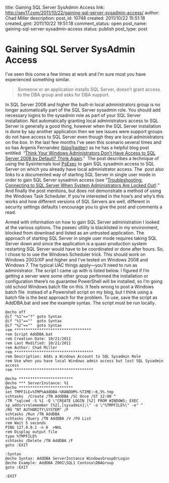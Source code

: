 title: Gaining SQL Server SysAdmin Access
link: http://sev17.com/2011/10/22/gaining-sql-server-sysadmin-access/
author: Chad Miller
description: 
post_id: 10748
created: 2011/10/22 15:51:18
created_gmt: 2011/10/22 19:51:18
comment_status: open
post_name: gaining-sql-server-sysadmin-access
status: publish
post_type: post

# Gaining SQL Server SysAdmin Access

I’ve seen this come a few times at work and I’m sure most you have experienced something similar.

> Someone or an application installs SQL Server, doesn’t grant access to the DBA group and asks for DBA support.

In SQL Server 2008 and higher the built-in local administrators group is no longer automatically part of the SQL Server sysadmin role. You should add necessary logins to the sysadmin role as part of your SQL Server installation. Not automatically granting local administrators access to SQL Server is generally a good thing, however when the SQL Server installation is done by say another application then we see issues were support groups do not have access to SQL Server even though they are local administrators on the box. In the last few months I’ve seen this scenario several times and so has Argenis Fernandez ([blog](http://sqlblog.com/blogs/argenis_fernandez/default.aspx)|[twitter](http://twitter.com/#!/DBArgenis)) as he has a helpful blog post entitled  “[Think Your Windows Administrators Don’t Have Access to SQL Server 2008 by Default? Think Again](http://sqlblog.com/blogs/argenis_fernandez/archive/2011/07/10/think-your-windows-administrators-don-t-have-access-to-sql-server-2008-by-default-think-again.aspx).”  The post describes a technique of using the Sysinternals tool [PsExec](http://technet.microsoft.com/en-us/sysinternals/bb897553) to gain SQL sysadmin access to SQL Server on which you already have local administrator access. The  post also links to a documented way of starting SQL Server in single user mode in order to gain SQL Server sysadmin access (see “[Troubleshooting: Connecting to SQL Server When System Administrators Are Locked Out](http://msdn.microsoft.com/en-us/library/dd207004.aspx)).” And finally the post mentions, but does not demonstrate a method of using the Windows Task Scheduler. If you’re interested in the how’s and why’s this works and how different versions of SQL Servers are well, different in security settings defaults I encourage you to give the post and comments a read.

Armed with information on how to gain SQL Server administration I looked at the various options. The psexec utility is blacklisted in my environment, blocked from download and listed as an untrusted application. The approach of starting SQL Server in single user mode requires taking SQL Server down and since the application is a quasi-production system restarting SQL Server would have to be coordinated or done after hours. So, I chose to to use the Windows Scheduler trick. This should work on Windows 2003/XP and higher and I’ve tested on Windows 2008 and Windows 7. The typical UAC things apply—you’ll need to run as administrator. The script I came up with is listed below. I figured if I’m getting a server were some other group performed the installation or configuration there’s no guarantee PowerShell will be installed, so I’m going old school Windows batch file on this. It feels wrong to post a Windows batch file  instead of a Powershell script on my blog, but I think using a batch file is the best approach for the problem. To use, save the script as AddDBA.bat and see the example syntax. The script must be run locally.
    
    
    @echo off
    @if "%1"=="?" goto Syntax
    @if "%1"==""  goto Syntax
    @if "%2"==""  goto Syntax
    rem **********************************
    rem Script AddDBA.bat
    rem Creation Date: 10/21/2011
    rem Last Modified: 10/21/2011
    rem Author: Chad Miller
    rem ***********************************
    rem Description: Adds a Windows Account to SQL Sysadmin Role
    rem Use when you have local Windows admin access but lost SQL Sysadmin access
    rem ***********************************
     
    @echo ************************
    @echo *** ServerInstance: %1
    @echo ************************
    set TMPFILE=%TMP%AddDBA-%RANDOM%-%TIME:~6,5%.tmp
    schtasks  /Create /TN AddDBA /SC Once /ST 12:00 ^
    /TR "sqlcmd -S %1 -Q \"CREATE LOGIN [%2] FROM WINDOWS; EXEC sp_addsrvrolemember [%2],[sysadmin];\" -o \"%TMPFILE%\" -e" ^
    /RU "NT AUTHORITY\SYSTEM" /F
    schtasks /Run /TN AddDBA
    schtasks /Query /TN AddDBA /V /FO List
    rem Wait 5 seconds
    PING 127.0.0.1 -n 6  >NUL
    rem Display output file
    type %TMPFILE%
    schtasks /Delete /TN AddDBA /F
    goto :EXIT
     
    :Syntax
    @echo Syntax: AddDBA ServerInstance WindowsGroupOrLogin
    @echo Example: AddDBA Z001\SQL1 Contoso\DBAGroup
    goto :EXIT
     
    :EXIT
